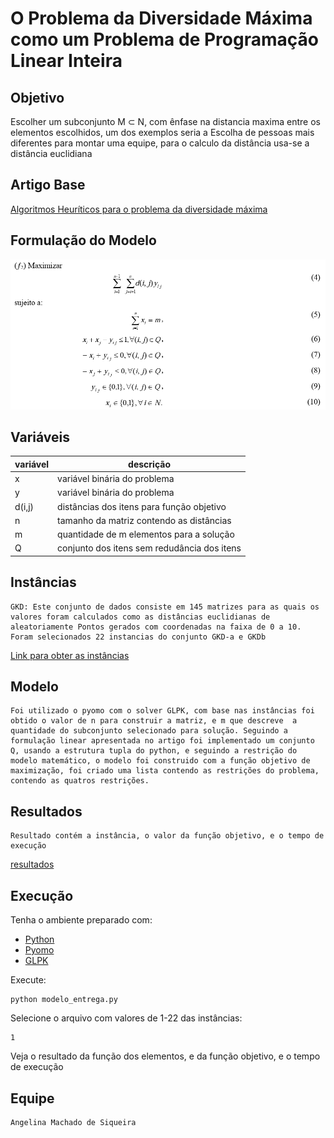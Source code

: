 # O Problema da Diversidade Máxima como um Problema de Programação Linear Inteira
## Objetivo
 Escolher um subconjunto M ⊂ N, com ênfase na distancia maxima entre os elementos escolhidos, um dos exemplos seria a Escolha de pessoas mais diferentes para montar uma equipe, para o calculo da distância usa-se a distância euclidiana 

## Artigo Base
[Algoritmos Heuríticos para o problema da diversidade máxima](artigo/DuaSilCos2008mdp.pdf)

## Formulação do Modelo
![formulação](assets/funcao-problema-linear.png)

## Variáveis
| variável       | descrição   |
| ----------- | ----------- |
| x           | variável binária do problema    |
| y           | variável binária do problema    |
| d(i,j)      | distâncias dos itens para função objetivo|
| n           | tamanho da matriz contendo as distâncias |
| m           | quantidade de m elementos para a solução |
| Q           | conjunto dos itens sem redudância dos itens|


## Instâncias
    GKD: Este conjunto de dados consiste em 145 matrizes para as quais os valores foram calculados como as distâncias euclidianas de aleatoriamente Pontos gerados com coordenadas na faixa de 0 a 10.
    Foram selecionados 22 instancias do conjunto GKD-a e GKDb

[Link para obter as instâncias](https://grafo.etsii.urjc.es/optsicom/mdp.html)

## Modelo
    Foi utilizado o pyomo com o solver GLPK, com base nas instâncias foi obtido o valor de n para construir a matriz, e m que descreve  a quantidade do subconjunto selecionado para solução. Seguindo a formulação linear apresentada no artigo foi implementado um conjunto Q, usando a estrutura tupla do python, e seguindo a restrição do modelo matemático, o modelo foi construido com a função objetivo de maximização, foi criado uma lista contendo as restrições do problema, contendo as quatros restrições.

## Resultados
    Resultado contém a instância, o valor da função objetivo, e o tempo de execução 
[resultados](resultados_exec.csv)

## Execução
Tenha o ambiente preparado com:
+ [Python](https://www.python.org/)
+ [Pyomo](http://www.pyomo.org/)
+ [GLPK](https://www.gnu.org/software/glpk/)

Execute:

```
python modelo_entrega.py
```
Selecione o arquivo com valores de 1-22 das instâncias:

```
1
```
Veja o resultado da função dos elementos, e da função objetivo, e o tempo de execução


## Equipe
    Angelina Machado de Siqueira